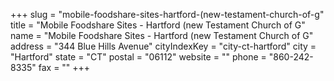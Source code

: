 +++
slug = "mobile-foodshare-sites-hartford-(new-testament-church-of-g"
title = "Mobile Foodshare Sites - Hartford (new Testament Church of G"
name = "Mobile Foodshare Sites - Hartford (new Testament Church of G"
address = "344 Blue Hills Avenue"
cityIndexKey = "city-ct-hartford"
city = "Hartford"
state = "CT"
postal = "06112"
website = ""
phone = "860-242-8335"
fax = ""
+++
